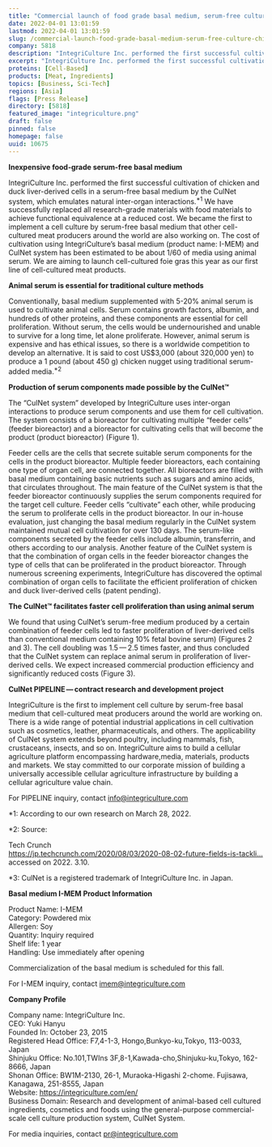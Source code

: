 ```yaml
---
title: "Commercial launch of food grade basal medium, serum-free culture of chicken and duck liver-derived cells by CulNet"
date: 2022-04-01 13:01:59
lastmod: 2022-04-01 13:01:59
slug: /commercial-launch-food-grade-basal-medium-serum-free-culture-chicken-and-duck-liver
company: 5818
description: "IntegriCulture Inc. performed the first successful cultivation of chicken and duck liver-derived cells in a serum-free basal medium by the CulNet system, which emulates natural inter-organ interactions. The cost of cultivation using IntegriCulture’s basal medium (product name: I-MEM) and CulNet system has been estimated to be about 1/60 of media using animal serum. The company aims to launch cell-cultured foie gras this year as its first line of cell-cultured meat products."
excerpt: "IntegriCulture Inc. performed the first successful cultivation of chicken and duck liver-derived cells in a serum-free basal medium by the CulNet system, which emulates natural inter-organ interactions. The cost of cultivation using IntegriCulture’s basal medium (product name: I-MEM) and CulNet system has been estimated to be about 1/60 of media using animal serum. The company aims to launch cell-cultured foie gras this year as its first line of cell-cultured meat products."
proteins: [Cell-Based]
products: [Meat, Ingredients]
topics: [Business, Sci-Tech]
regions: [Asia]
flags: [Press Release]
directory: [5818]
featured_image: "integriculture.png"
draft: false
pinned: false
homepage: false
uuid: 10675
---
```

<p><strong>Inexpensive food-grade serum-free basal medium</strong></p>

<p>IntegriCulture Inc. performed the first successful cultivation of chicken and duck liver-derived cells in a serum-free basal medium by the CulNet system, which emulates natural inter-organ interactions.<sup>*1</sup> We have successfully replaced all research-grade materials with food materials to achieve functional equivalence at a reduced cost. We became the first to implement a cell culture by serum-free basal medium that other cell-cultured meat producers around the world are also working on. The cost of cultivation using IntegriCulture’s basal medium (product name: I-MEM) and CulNet system has been estimated to be about 1/60 of media using animal serum. We are aiming to launch cell-cultured foie gras this year as our first line of cell-cultured meat products.</p>

<p><strong>Animal serum is essential for traditional culture methods</strong></p>

<p>Conventionally, basal medium supplemented with 5-20% animal serum is used to cultivate animal cells. Serum contains growth factors, albumin, and hundreds of other proteins, and these components are essential for cell proliferation. Without serum, the cells would be undernourished and unable to survive for a long time, let alone proliferate. However, animal serum is expensive and has ethical issues, so there is a worldwide competition to develop an alternative. It is said to cost US$3,000 (about 320,000 yen) to produce a 1 pound (about 450 g) chicken nugget using traditional serum-added media.<sup>*2</sup></p>

<p><strong>Production of serum components made possible by the CulNet™</strong></p>

<p>The “CulNet system” developed by IntegriCulture uses inter-organ interactions to produce serum components and use them for cell cultivation. The system consists of a bioreactor for cultivating multiple “feeder cells” (feeder bioreactor) and a bioreactor for cultivating cells that will become the product (product bioreactor) (Figure 1).</p>

<p>Feeder cells are the cells that secrete suitable serum components for the cells in the product bioreactor. Multiple feeder bioreactors, each containing one type of organ cell, are connected together. All bioreactors are filled with basal medium containing basic nutrients such as sugars and amino acids, that circulates throughout. The main feature of the CulNet system is that the feeder bioreactor continuously supplies the serum components required for the target cell culture. Feeder cells “cultivate” each other, while producing the serum to proliferate cells in the product bioreactor. In our in-house evaluation, just changing the basal medium regularly in the CulNet system maintained mutual cell cultivation for over 130 days. The serum-like components secreted by the feeder cells include albumin, transferrin, and others according to our analysis. Another feature of the CulNet system is that the combination of organ cells in the feeder bioreactor changes the type of cells that can be proliferated in the product bioreactor. Through numerous screening experiments, IntegriCulture has discovered the optimal combination of organ cells to facilitate the efficient proliferation of chicken and duck liver-derived cells (patent pending).</p>

<p><strong>The CulNet™ facilitates faster cell proliferation than using animal serum</strong></p>

<p>We found that using CulNet’s serum-free medium produced by a certain combination of feeder cells led to faster proliferation of liver-derived cells than conventional medium containing 10% fetal bovine serum) (Figures 2 and 3). The cell doubling was 1.5 — 2.5 times faster, and thus concluded that the CulNet system can replace animal serum in proliferation of liver-derived cells. We expect increased commercial production efficiency and significantly reduced costs (Figure 3).</p>

<p><strong>CulNet PIPELINE — contract research and development project</strong></p>

<p>IntegriCulture is the first to implement cell culture by serum-free basal medium that cell-cultured meat producers around the world are working on. There is a wide range of potential industrial applications in cell cultivation such as cosmetics, leather, pharmaceuticals, and others. The applicability of CulNet system extends beyond poultry, including mammals, fish, crustaceans, insects, and so on. IntegriCulture aims to build a cellular agriculture platform encompassing hardware,media, materials, products and markets. We stay committed to our corporate mission of building a universally accessible cellular agriculture infrastructure by building a cellular agriculture value chain.</p>

<p>For PIPELINE inquiry, contact <a href="mailto:info@integriculture.com">info@integriculture.com</a></p>

<p>*1: According to our own research on March 28, 2022.</p>

<p>*2: Source:</p>

<p>Tech Crunch<br />
<a href="https://jp.techcrunch.com/2020/08/03/2020-08-02-future-fields-is-tackling-cultured-meats-biggest-problem/">https://jp.techcrunch.com/2020/08/03/2020-08-02-future-fields-is-tackli…</a> accessed on 2022. 3.10.</p>

<p>*3: CulNet is a registered trademark of IntegriCulture Inc. in Japan.</p>

<p><strong>Basal medium I-MEM Product Information</strong></p>

<p>Product Name: I-MEM<br />
Category: Powdered mix<br />
Allergen: Soy<br />
Quantity: Inquiry required<br />
Shelf life: 1 year<br />
Handling: Use immediately after opening</p>

<p>Commercialization of the basal medium is scheduled for this fall.</p>

<p>For I-MEM inquiry, contact <a href="mailto:imem@integriculture.com">imem@integriculture.com</a></p>

<p><strong>Company Profile</strong></p>

<p>Company name: IntegriCulture Inc.<br />
CEO: Yuki Hanyu<br />
Founded In: October 23, 2015<br />
Registered Head Office: F7,4-1-3, Hongo,Bunkyo-ku,Tokyo, 113-0033, Japan<br />
Shinjuku Office: No.101,TWIns 3F,8-1,Kawada-cho,Shinjuku-ku,Tokyo, 162-8666, Japan<br />
Shonan Office: BW1M-2130, 26-1, Muraoka-Higashi 2-chome. Fujisawa, Kanagawa, 251-8555, Japan<br />
Website: <a href="https://integriculture.com/en/">https://integriculture.com/en/</a><br />
Business Domain: Research and development of animal-based cell cultured ingredients, cosmetics and foods using the general-purpose commercial-scale cell culture production system, CulNet System.</p>

<p>For media inquiries, contact <a href="mailto:pr@integriculture.com">pr@integriculture.com</a></p>
